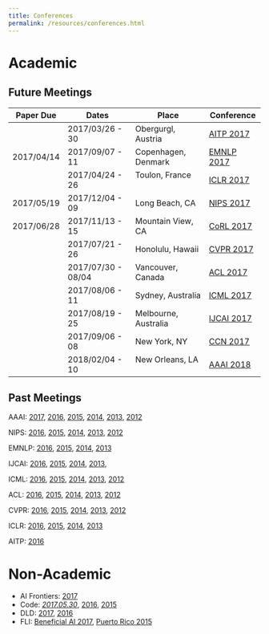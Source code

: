 ```yaml
---
title: Conferences
permalink: /resources/conferences.html
---
```

# Academic

## Future Meetings

| Paper Due  | Dates              | Place                | Conference
| ---------- | ------------------ | -------------------- | ----------
|            | 2017/03/26 - 30    | Obergurgl, Austria   | [AITP 2017](http://aitp-conference.org/2017/)
| 2017/04/14 | 2017/09/07 - 11    | Copenhagen, Denmark  | [EMNLP 2017](http://emnlp2017.net/)
|            | 2017/04/24 - 26    | Toulon, France       | [ICLR 2017](http://www.iclr.cc/doku.php?id=ICLR2017:main&redirect=1)
| 2017/05/19 | 2017/12/04 - 09    | Long Beach, CA       | [NIPS 2017](https://nips.cc/Conferences/2017)
| 2017/06/28 | 2017/11/13 - 15    | Mountain View, CA    | [CoRL 2017](http://www.robot-learning.org/)
|            | 2017/07/21 - 26    | Honolulu, Hawaii     | [CVPR 2017](http://cvpr2017.thecvf.com/)
|            | 2017/07/30 - 08/04 | Vancouver, Canada    | [ACL 2017](http://acl2017.org/)
|            | 2017/08/06 - 11    | Sydney, Australia    | [ICML 2017](https://2017.icml.cc/)
|            | 2017/08/19 - 25    | Melbourne, Australia | [IJCAI 2017](http://ijcai-17.org/)
|            | 2017/09/06 - 08    | New York, NY         | [CCN 2017](http://ccneuro.org/)
|            | 2018/02/04 - 10    | New Orleans, LA      | [AAAI 2018](http://www.aaai.org/Conferences/AAAI/aaai18.php)
           
## Past Meetings

AAAI: [2017](http://www.aaai.org/Conferences/AAAI/aaai17.php), [2016](http://www.aaai.org/Conferences/AAAI/aaai16.php), [2015](http://www.aaai.org/Conferences/AAAI/aaai15.php), [2014](http://www.aaai.org/Conferences/AAAI/aaai14.php), [2013](http://www.aaai.org/Conferences/AAAI/aaai13.php), [2012](http://www.aaai.org/Conferences/AAAI/aaai12.php)

NIPS: [2016](https://nips.cc/Conferences/2016), [2015](https://nips.cc/Conferences/2015), [2014](https://nips.cc/Conferences/2014), [2013](https://nips.cc/Conferences/2013), [2012](https://nips.cc/Conferences/2012)

EMNLP: [2016](http://www.emnlp2016.net/), [2015](https://www.cs.cmu.edu/~ark/EMNLP-2015/), [2014](http://emnlp2014.org/), [2013](http://hum.csse.unimelb.edu.au/emnlp2013/)

IJCAI: [2016](http://ijcai-16.org/index.php/welcome/view/home), [2015](http://ijcai-15.org/), [2014](https://sites.google.com/site/ijcaischool2014/), [2013](http://ijcai-13.org/), 

ICML: [2016](http://icml.cc/2016/), [2015](http://icml.cc/2015/), [2014](http://icml.cc/2014/), [2013](http://icml.cc/2013/), [2012](http://icml.cc/2012/)

ACL: [2016](http://acl2016.org/), [2015](http://acl2015.org/), [2014](http://acl2014.org/), [2013](http://acl2013.org/site/), [2012](http://mirror.aclweb.org/acl2012/)

CVPR: [2016](http://cvpr2016.thecvf.com/), [2015](http://cvpr2015.thecvf.com/), [2014](http://cvpr2014.thecvf.com/), [2013](http://cvpr2013.thecvf.com/), [2012](http://tab.computer.org/pamitc/archive/cvpr2012/)

ICLR: [2016](http://www.iclr.cc/doku.php?id=iclr2016:main), [2015](http://www.iclr.cc/doku.php?id=iclr2015:main), [2014](http://www.iclr.cc/doku.php?id=iclr2014:start), [2013](https://sites.google.com/site/representationlearning2013/)

AITP: [2016](http://aitp-conference.org/2016/)

# Non-Academic

* AI Frontiers: [2017](https://www.aifrontiers.com/2017)
* Code: *[2017.05.30](https://events.recode.net/events/code-conference-2017/)*, [2016](http://www.recode.net/code-conference-2016), [2015](http://www.recode.net/code-conference-2015)
* DLD: [2017](http://www.dld-conference.com/DLD17/), [2016](http://www.dld-conference.com/DLD16/)
* FLI: [Beneficial AI 2017](https://futureoflife.org/bai-2017/), [Puerto Rico 2015](https://futureoflife.org/2015/10/12/ai-safety-conference-in-puerto-rico/)
